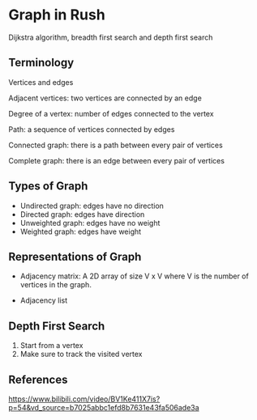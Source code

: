 # Graph in Rush

Dijkstra algorithm, breadth first search and depth first search 

## Terminology

Vertices and edges

Adjacent vertices: two vertices are connected by an edge

Degree of a vertex: number of edges connected to the vertex

Path: a sequence of vertices connected by edges

Connected graph: there is a path between every pair of vertices

Complete graph: there is an edge between every pair of vertices

## Types of Graph

- Undirected graph: edges have no direction
- Directed graph: edges have direction
- Unweighted graph: edges have no weight
- Weighted graph: edges have weight

## Representations of Graph

- Adjacency matrix: A 2D array of size V x V where V is the number of vertices in the graph.

- Adjacency list
  
## Depth First Search

1. Start from a vertex
2. Make sure to track the visited vertex


















## References
https://www.bilibili.com/video/BV1Ke411X7is?p=54&vd_source=b7025abbc1efd8b7631e43fa506ade3a
